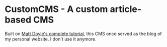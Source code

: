 # CustomCMS - A custom article-based CMS

Built on [Matt Doyle's complete tutorial](https://www.elated.com/cms-in-an-afternoon-php-mysql/), this CMS once served as the
blog of my personal website. I don't use it anymore.
